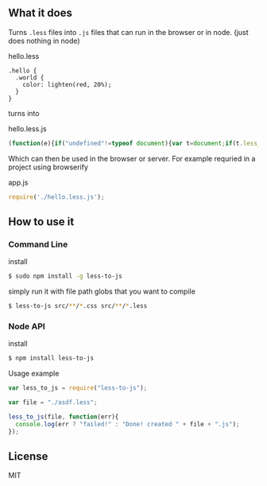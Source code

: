 What it does
------------
Turns `.less` files into `.js` files that can run in the browser or in node. (just does nothing in node)

hello.less
```less
.hello {
  .world {
    color: lighten(red, 20%);
  }
}
```
turns into

hello.less.js
```javascript
(function(e){if("undefined"!=typeof document){var t=document;if(t.less_to_js__inserted=t.less_to_js__inserted||{},!t.less_to_js__inserted[e]){t.less_to_js__inserted[e]=!0;var s=t.createElement("style");s.setAttribute("type","text/css"),"textContent"in s?s.textContent=e:s.styleSheet.cssText=e,t.getElementsByTagName("head")[0].appendChild(s)}}}(".hello .world{color:#f66}"));
```

Which can then be used in the browser or server. For example requried in a project using browserify

app.js
```javascript
require('./hello.less.js');
```

How to use it
-------------

### Command Line
install
```sh
$ sudo npm install -g less-to-js
```
simply run it with file path globs that you want to compile
```sh
$ less-to-js src/**/*.css src/**/*.less
```

### Node API
install
```sh
$ npm install less-to-js
```
Usage example
```javascript
var less_to_js = require("less-to-js");

var file = "./asdf.less";

less_to_js(file, function(err){
  console.log(err ? "failed!" : "Done! created " + file + ".js");
});
```

## License
MIT
